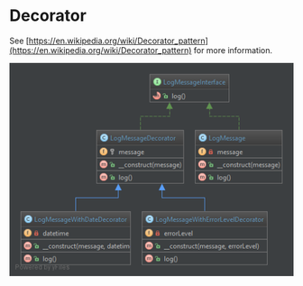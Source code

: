 Decorator
========================================

See [https://en.wikipedia.org/wiki/Decorator_pattern](https://en.wikipedia.org/wiki/Decorator_pattern) for more information.

![Decorator UML](doc/Decorator.png)
